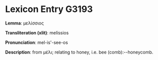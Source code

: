 # Lexicon Entry G3193

**Lemma**: μελίσσιος

**Transliteration (xlit)**: melíssios

**Pronunciation**: mel-is'-see-os

**Description**:
from μέλι; relating to honey, i.e. bee (comb):--honeycomb.
